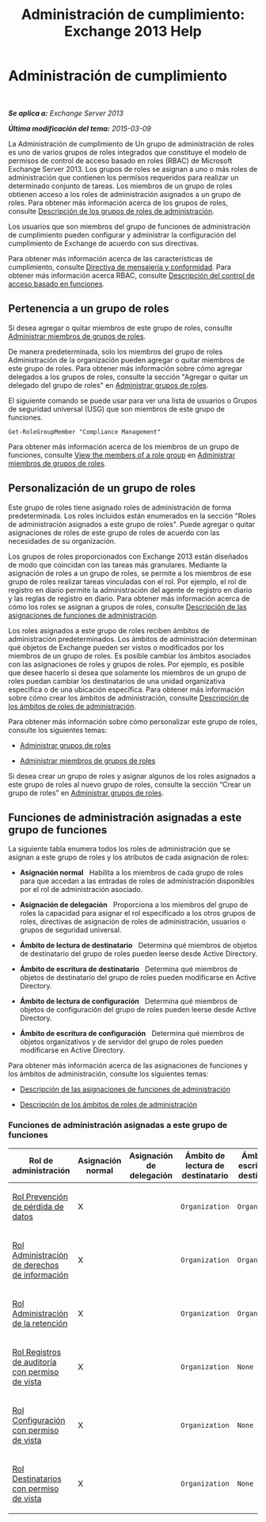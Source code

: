 ﻿---
title: 'Administración de cumplimiento: Exchange 2013 Help'
TOCTitle: Administración de cumplimiento
ms:assetid: b91b23a4-e9c7-4bd0-9ee3-ec5cb498da15
ms:mtpsurl: https://technet.microsoft.com/es-es/library/JJ657489(v=EXCHG.150)
ms:contentKeyID: 49895864
ms.date: 04/23/2018
mtps_version: v=EXCHG.150
ms.translationtype: HT
---

# Administración de cumplimiento

 

_**Se aplica a:** Exchange Server 2013_

_**Última modificación del tema:** 2015-03-09_

La Administración de cumplimiento de Un grupo de administración de roles es uno de varios grupos de roles integrados que constituye el modelo de permisos de control de acceso basado en roles (RBAC) de Microsoft Exchange Server 2013. Los grupos de roles se asignan a uno o más roles de administración que contienen los permisos requeridos para realizar un determinado conjunto de tareas. Los miembros de un grupo de roles obtienen acceso a los roles de administración asignados a un grupo de roles. Para obtener más información acerca de los grupos de roles, consulte [Descripción de los grupos de roles de administración](understanding-management-role-groups-exchange-2013-help.md).

Los usuarios que son miembros del grupo de funciones de administración de cumplimiento pueden configurar y administrar la configuración del cumplimiento de Exchange de acuerdo con sus directivas.

Para obtener más información acerca de las características de cumplimiento, consulte [Directiva de mensajería y conformidad](messaging-policy-and-compliance-exchange-2013-help.md). Para obtener más información acerca RBAC, consulte [Descripción del control de acceso basado en funciones](understanding-role-based-access-control-exchange-2013-help.md).

## Pertenencia a un grupo de roles

Si desea agregar o quitar miembros de este grupo de roles, consulte [Administrar miembros de grupos de roles](manage-role-group-members-exchange-2013-help.md).

De manera predeterminada, solo los miembros del grupo de roles Administración de la organización pueden agregar o quitar miembros de este grupo de roles. Para obtener más información sobre cómo agregar delegados a los grupos de roles, consulte la sección "Agregar o quitar un delegado del grupo de roles" en [Administrar grupos de roles](manage-role-groups-exchange-2013-help.md).

El siguiente comando se puede usar para ver una lista de usuarios o Grupos de seguridad universal (USG) que son miembros de este grupo de funciones.

    Get-RoleGroupMember "Compliance Management"

Para obtener más información acerca de los miembros de un grupo de funciones, consulte [View the members of a role group](manage-role-group-members-exchange-2013-help.md) en [Administrar miembros de grupos de roles](manage-role-group-members-exchange-2013-help.md).

## Personalización de un grupo de roles

Este grupo de roles tiene asignado roles de administración de forma predeterminada. Los roles incluidos están enumerados en la sección "Roles de administración asignados a este grupo de roles". Puede agregar o quitar asignaciones de roles de este grupo de roles de acuerdo con las necesidades de su organización.

Los grupos de roles proporcionados con Exchange 2013 están diseñados de modo que coincidan con las tareas más granulares. Mediante la asignación de roles a un grupo de roles, se permite a los miembros de ese grupo de roles realizar tareas vinculadas con el rol. Por ejemplo, el rol de registro en diario permite la administración del agente de registro en diario y las reglas de registro en diario. Para obtener más información acerca de cómo los roles se asignan a grupos de roles, consulte [Descripción de las asignaciones de funciones de administración](understanding-management-role-assignments-exchange-2013-help.md).

Los roles asignados a este grupo de roles reciben ámbitos de administración predeterminados. Los ámbitos de administración determinan qué objetos de Exchange pueden ser vistos o modificados por los miembros de un grupo de roles. Es posible cambiar los ámbitos asociados con las asignaciones de roles y grupos de roles. Por ejemplo, es posible que desee hacerlo si desea que solamente los miembros de un grupo de roles puedan cambiar los destinatarios de una unidad organizativa específica o de una ubicación específica. Para obtener más información sobre cómo crear los ámbitos de administración, consulte [Descripción de los ámbitos de roles de administración](understanding-management-role-scopes-exchange-2013-help.md).

Para obtener más información sobre cómo personalizar este grupo de roles, consulte los siguientes temas:

  - [Administrar grupos de roles](manage-role-groups-exchange-2013-help.md)

  - [Administrar miembros de grupos de roles](manage-role-group-members-exchange-2013-help.md)

Si desea crear un grupo de roles y asignar algunos de los roles asignados a este grupo de roles al nuevo grupo de roles, consulte la sección “Crear un grupo de roles” en [Administrar grupos de roles](manage-role-groups-exchange-2013-help.md).

## Funciones de administración asignadas a este grupo de funciones

La siguiente tabla enumera todos los roles de administración que se asignan a este grupo de roles y los atributos de cada asignación de roles:

  - **Asignación normal**   Habilita a los miembros de cada grupo de roles para que accedan a las entradas de roles de administración disponibles por el rol de administración asociado.

  - **Asignación de delegación**   Proporciona a los miembros del grupo de roles la capacidad para asignar el rol especificado a los otros grupos de roles, directivas de asignación de roles de administración, usuarios o grupos de seguridad universal.

  - **Ámbito de lectura de destinatario**   Determina qué miembros de objetos de destinatario del grupo de roles pueden leerse desde Active Directory.

  - **Ámbito de escritura de destinatario**   Determina qué miembros de objetos de destinatario del grupo de roles pueden modificarse en Active Directory.

  - **Ámbito de lectura de configuración**   Determina qué miembros de objetos de configuración del grupo de roles pueden leerse desde Active Directory.

  - **Ámbito de escritura de configuración**   Determina qué miembros de objetos organizativos y de servidor del grupo de roles pueden modificarse en Active Directory.

Para obtener más información acerca de las asignaciones de funciones y los ámbitos de administración, consulte los siguientes temas:

  - [Descripción de las asignaciones de funciones de administración](understanding-management-role-assignments-exchange-2013-help.md)

  - [Descripción de los ámbitos de roles de administración](understanding-management-role-scopes-exchange-2013-help.md)

### Funciones de administración asignadas a este grupo de funciones

<table style="width:100%;">
<colgroup>
<col style="width: 14%" />
<col style="width: 14%" />
<col style="width: 14%" />
<col style="width: 14%" />
<col style="width: 14%" />
<col style="width: 14%" />
<col style="width: 14%" />
</colgroup>
<thead>
<tr class="header">
<th>Rol de administración</th>
<th>Asignación normal</th>
<th>Asignación de delegación</th>
<th>Ámbito de lectura de destinatario</th>
<th>Ámbito de escritura de destinatario</th>
<th>Ámbito de lectura de configuración</th>
<th>Ámbito de escritura de configuración</th>
</tr>
</thead>
<tbody>
<tr class="odd">
<td><p><a href="data-loss-prevention-role-exchange-2013-help.md">Rol Prevención de pérdida de datos</a></p></td>
<td><p>X</p></td>
<td><p></p></td>
<td><p><code>Organization</code></p></td>
<td><p><code>Organization</code></p></td>
<td><p><code>OrganizationConfig</code></p></td>
<td><p><code>OrganizationConfig</code></p></td>
</tr>
<tr class="even">
<td><p><a href="information-rights-management-role-exchange-2013-help.md">Rol Administración de derechos de información</a></p></td>
<td><p>X</p></td>
<td><p></p></td>
<td><p><code>Organization</code></p></td>
<td><p><code>Organization</code></p></td>
<td><p><code>OrganizationConfig</code></p></td>
<td><p><code>OrganizationConfig</code></p></td>
</tr>
<tr class="odd">
<td><p><a href="retention-management-role-exchange-2013-help.md">Rol Administración de la retención</a></p></td>
<td><p>X</p></td>
<td><p></p></td>
<td><p><code>Organization</code></p></td>
<td><p><code>Organization</code></p></td>
<td><p><code>OrganizationConfig</code></p></td>
<td><p><code>OrganizationConfig</code></p></td>
</tr>
<tr class="even">
<td><p><a href="view-only-audit-logs-role-exchange-2013-help.md">Rol Registros de auditoría con permiso de vista</a></p></td>
<td><p>X</p></td>
<td><p></p></td>
<td><p><code>Organization</code></p></td>
<td><p><code>None</code></p></td>
<td><p><code>OrganizationConfig</code></p></td>
<td><p><code>None</code></p></td>
</tr>
<tr class="odd">
<td><p><a href="view-only-configuration-role-exchange-2013-help.md">Rol Configuración con permiso de vista</a></p></td>
<td><p>X</p></td>
<td><p></p></td>
<td><p><code>Organization</code></p></td>
<td><p><code>None</code></p></td>
<td><p><code>OrganizationConfig</code></p></td>
<td><p><code>None</code></p></td>
</tr>
<tr class="even">
<td><p><a href="view-only-recipients-role-exchange-2013-help.md">Rol Destinatarios con permiso de vista</a></p></td>
<td><p>X</p></td>
<td><p></p></td>
<td><p><code>Organization</code></p></td>
<td><p><code>None</code></p></td>
<td><p><code>OrganizationConfig</code></p></td>
<td><p><code>None</code></p></td>
</tr>
</tbody>
</table>

